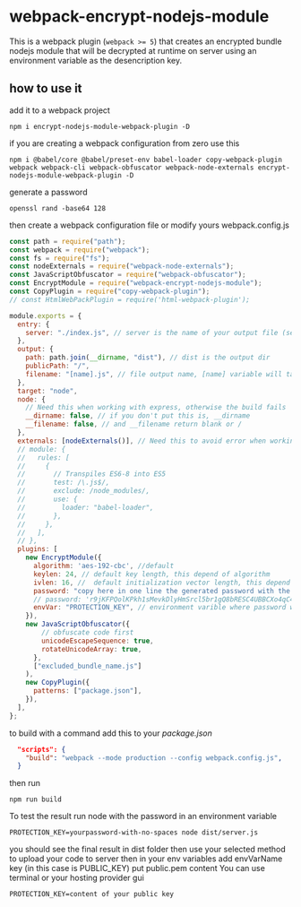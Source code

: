 # webpack-encrypt-nodejs-module

This is a  webpack plugin (`webpack >= 5`) that creates an encrypted bundle nodejs module that will be decrypted at runtime on server using an environment variable as the desencription key.

## how to use it

add it to a webpack project

```shell
npm i encrypt-nodejs-module-webpack-plugin -D
```

if you are creating a webpack configuration from zero use this

```shell
npm i @babel/core @babel/preset-env babel-loader copy-webpack-plugin webpack webpack-cli webpack-obfuscator webpack-node-externals encrypt-nodejs-module-webpack-plugin -D
```

generate a password

```shell
openssl rand -base64 128
```

then create a webpack configuration file or modify yours
webpack.config.js

```js
const path = require("path");
const webpack = require("webpack");
const fs = require("fs");
const nodeExternals = require("webpack-node-externals");
const JavaScriptObfuscator = require("webpack-obfuscator");
const EncryptModule = require("webpack-encrypt-nodejs-module");
const CopyPlugin = require("copy-webpack-plugin");
// const HtmlWebPackPlugin = require('html-webpack-plugin');

module.exports = {
  entry: {
    server: "./index.js", // server is the name of your output file (server.js), and index.js your source script
  },
  output: {
    path: path.join(__dirname, "dist"), // dist is the output dir
    publicPath: "/",
    filename: "[name].js", // file output name, [name] variable will take the value declared in entry, in this case [server]
  },
  target: "node",
  node: {
    // Need this when working with express, otherwise the build fails
    __dirname: false, // if you don't put this is, __dirname
    __filename: false, // and __filename return blank or /
  },
  externals: [nodeExternals()], // Need this to avoid error when working with Express
  // module: {
  //   rules: [
  //     {
  //       // Transpiles ES6-8 into ES5
  //       test: /\.js$/,
  //       exclude: /node_modules/,
  //       use: {
  //         loader: "babel-loader",
  //       },
  //     },
  //   ],
  // },
  plugins: [
    new EncryptModule({
      algorithm: 'aes-192-cbc', //default
      keylen: 24, // default key length, this depend of algorithm
      ivlen: 16, //  default initialization vector length, this depend of algorithm
      password: "copy here in one line the generated password with the command -> openssl rand -base64 128", // this is used to generate a key
      // password: 'r9jKFPQolKPkh1sMevkDlyHmSrcl5br1gQ8bRESC4UBBCXo4qC4O0S5PKAduodsejDW789RdOqpRQsez9I+4S0KUabHKPoYOZ3PP3ExAZiErMFs7HQqdNNBjkTG3EknH6OjkLhoHBZ3NmodBnURHkMf6CXucIrjt+dqMQoEOq1M=',
      envVar: "PROTECTION_KEY", // environment varible where password will be obtained at runtime in server
    }),
    new JavaScriptObfuscator({
        // obfuscate code first
        unicodeEscapeSequence: true,
        rotateUnicodeArray: true,
      },
      ["excluded_bundle_name.js"]
    ),
    new CopyPlugin({
      patterns: ["package.json"],
    }),
  ],
};
```

to build with a command add this to your _package.json_

```json
  "scripts": {
    "build": "webpack --mode production --config webpack.config.js",
  }
```

then run

```shell
npm run build
```

To test the result run node with the password in an environment variable

```shell
PROTECTION_KEY=yourpassword-with-no-spaces node dist/server.js
```

you should see the final result in dist folder
then use your selected method to upload your code to server
then in your env variables add envVarName key (in this case is PUBLIC_KEY) put public.pem content
You can use terminal or your hosting provider gui

```shell
PROTECTION_KEY=content of your public key
```
